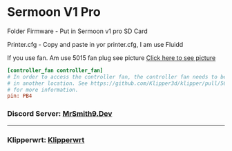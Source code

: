 # Sermoon V1 Pro
 
Folder Firmware - Put in Sermoon v1 pro SD Card

Printer.cfg - Copy and paste in yor printer.cfg, I am use Fluidd 


If you use fan. Am use 5015 fan plug see picture [Click here to see picture](https://user-images.githubusercontent.com/7941237/176997205-250d62d5-af9c-4f60-8fb9-85a33f329b3f.jpg)
```cfg
[controller_fan controller_fan]
# In order to access the controller fan, the controller fan needs to be plugged
# in another location. See https://github.com/Klipper3d/klipper/pull/5621
# for more information.
pin: PB4
```

 ### Discord Server: [MrSmith9.Dev](https://discord.gg/K5EnYdtjbS)

  ---------------------------------------------------------------------------------

 ### Klipperwrt: [Klipperwrt](https://github.com/ihrapsa/KlipperWrt)